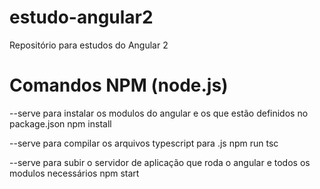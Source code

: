 # estudo-angular2
Repositório para estudos do Angular 2

# Comandos NPM (node.js)
--serve para instalar os modulos do angular e os que estão definidos no package.json
npm install 

--serve para compilar os arquivos typescript para .js
npm run tsc 

--serve para subir o servidor de aplicação que roda o angular e todos os modulos necessários
npm start 
